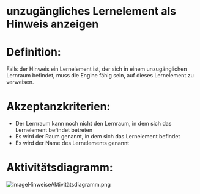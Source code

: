 # unzugängliches Lernelement als Hinweis anzeigen


# Definition:
Falls der Hinweis ein Lernelement ist, der sich in einem unzugänglichen Lernraum befindet,
muss die Engine fähig sein, auf dieses Lernelement zu verweisen.

# Akzeptanzkriterien:
- Der Lernraum kann noch nicht den Lernraum, in dem sich das Lernelement befindet betreten
- Es wird der Raum genannt, in dem sich das Lernelement befindet
- Es wird der Name des Lernelements genannt

# Aktivitätsdiagramm:
![imageHinweiseAktivitätsdiagramm.png](imageEngineHinweiseAktivitätsdiagramm.png)
